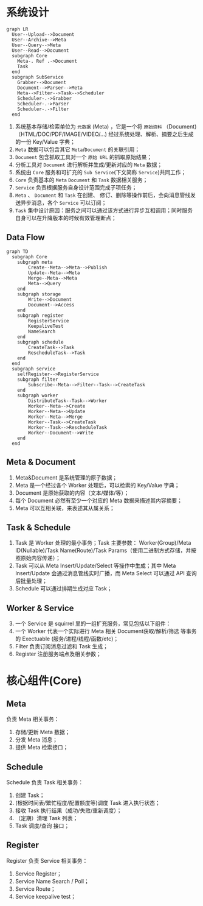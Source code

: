 # 系统设计

```mermaid
graph LR
  User--Upload-->Document
  User--Archive-->Meta
  User--Query-->Meta
  User--Read-->Document
  subgraph Core
    Meta-. Ref .->Document
    Task
  end
  subgraph SubService
    Grabber-->Document
    Document-->Parser-->Meta
    Meta-->Filter-->Task-->Scheduler
    Scheduler-.->Grabber
    Scheduler-.->Parser
    Scheduler-.->Filter
  end
```

1. 系统基本存储/检索单位为 `元数据` (Meta) ，它是一个将 `原始资料` （Document)（HTML/DOC/PDF/IMAGE/VIDEO/...) 经过系统处理、解析、摘要之后生成的一份 Key/Value 字典；
2. `Meta` 数据可以包含其它 `Meta`/`Document` 的关联引用；
3. `Document` 包含抓取工具对一个 `原始 URL` 的抓取原始结果；
4. 分析工具对 `Document` 进行解析并生成/更新对应的 `Meta` 数据；
5. 系统由 `Core` 服务和可扩充的 `Sub Service`(下文简称 `Service`)共同工作；
6. `Core` 负责基本的 `Meta` `Document` 和 `Task` 数据相关服务；
7. `Service` 负责根据服务自身设计范围完成子项任务；
8. `Meta` 、 `Document` 和 `Task` 在创建、 修订、删除等操作前后，会向消息管线发送异步消息，各个 `Service` 可以订阅；
9. `Task` 集中设计原因：服务之间可以通过该方式进行异步互相调用；同时服务自身可以在升降版本的时候有效管理断点；

## Data Flow

```mermaid
graph TD
  subgraph Core
    subgraph meta
        Create--Meta-->Meta-->Publish
        Update--Meta-->Meta
        Merge--Meta-->Meta
        Meta-->Query
    end
    subgraph storage
        Write-->Document
        Document-->Access
    end
    subgraph register
        RegisterService
        KeepaliveTest
        NameSearch
    end
    subgraph schedule
        CreateTask-->Task
        RescheduleTask-->Task
    end
  end
  subgraph service
    selfRegister-->RegisterService
    subgraph filter
        Subscribe--Meta-->Filter--Task-->CreateTask
    end
    subgraph worker
        DistributeTask--Task-->Worker
        Worker--Meta-->Create
        Worker--Meta-->Update
        Worker--Meta-->Merge
        Worker--Task-->CreateTask
        Worker--Task-->RescheduleTask
        Worker--Document-->Write
    end
  end
```

## Meta & Document

1. Meta&Document 是系统管理的原子数据；
1. Meta 是一个经过各个 Worker 处理后，可以检索的 Key/Value 字典；
1. Document 是原始获取的内容（文本/媒体/等）；
2. 每个 Document 必然有至少一个对应的 Meta 数据来描述其内容摘要；
3. Meta 可以互相关联，来表述其从属关系；

## Task & Schedule

1. Task 是 Worker 处理的最小事务；Task 主要参数： Worker(Group)/Meta ID(Nullable)/Task Name(Route)/Task Params（使用二进制方式存储，并按照原始内容传递）；
2. Task 可以从 Meta Insert/Update/Select 等操作中生成；其中 Meta Insert/Update 会通过消息管线实时广播，而 Meta Select 可以通过 API 查询后批量处理；
3. Schedule 可以通过排期生成对应 Task；

## Worker & Service

3. 一个 Service 是 squirrel 里的一组扩充服务，常见包括以下组件：
1. 一个 Worker 代表一个实际进行 Meta 相关 Document获取/解析/筛选 等事务的 Exectuable (服务/进程/线程/函数/etc)；
2. Filter 负责订阅消息过滤和 Task 生成；
3. Register 注册服务端点及相关参数；

# 核心组件(Core)

## Meta

负责 Meta 相关事务：

1. 存储/更新 Meta 数据；
2. 分发 Meta 消息；
3. 提供 Meta 检索接口；

## Schedule 

Schedule 负责 Task 相关事务：

1. 创建 Task；
2. (根据时间表/繁忙程度/配置额度等)调度 Task 进入执行状态；
3. 接收 Task 执行结果（成功/失败/重新调度）；
4. （定期）清理 Task 列表；
5. Task 调度/查询 接口；

## Register

Register 负责 Service 相关事务：

1. Service Register；
3. Service Name Search / Poll；
2. Service Route；
4. Service keepalive test；